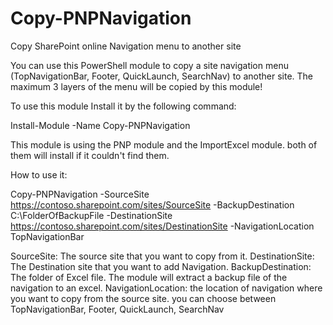 # Copy-PNPNavigation
Copy SharePoint online Navigation menu to another site

You can use this PowerShell module to copy a site navigation menu (TopNavigationBar, Footer, QuickLaunch, SearchNav) to another site. 
The maximum 3 layers of the menu will be copied by this module! 

To use this module Install it by the following command: 

Install-Module -Name Copy-PNPNavigation	

This module is using the PNP module and the ImportExcel module. both of them will install if it couldn't find them.

How to use it: 

Copy-PNPNavigation -SourceSite https://contoso.sharepoint.com/sites/SourceSite -BackupDestination C:\FolderOfBackupFile -DestinationSite https://contoso.sharepoint.com/sites/DestinationSite -NavigationLocation TopNavigationBar

SourceSite: The source site that you want to copy from it.
DestinationSite: The Destination site that you want to add Navigation.
BackupDestination: The folder of Excel file. The module will extract a backup file of the navigation to an excel.
NavigationLocation: the location of navigation where you want to copy from the source site. you can choose between
TopNavigationBar, Footer, QuickLaunch, SearchNav
